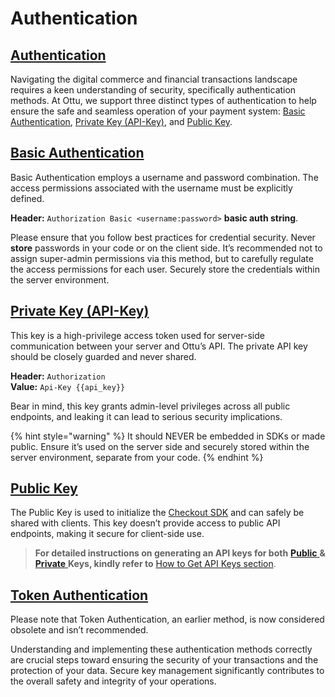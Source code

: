 # Authentication

## [Authentication](authentication.md#authentication)

Navigating the digital commerce and financial transactions landscape requires a keen understanding of security, specifically authentication methods. At Ottu, we support three distinct types of authentication to help ensure the safe and seamless operation of your payment system: [Basic Authentication](authentication.md#basic-authentication), [Private Key (API-Key)](authentication.md#private-key-api-key), and [Public Key](authentication.md#public-key).

## [**Basic Authentication**](authentication.md#basic-authentication)

Basic Authentication employs a username and password combination. The access permissions associated with the username must be explicitly defined.

**Header:** `Authorization Basic <username:password>` **basic auth string**.

Please ensure that you follow best practices for credential security. Never **store** passwords in your code or on the client side. It’s recommended not to assign super-admin permissions via this method, but to carefully regulate the access permissions for each user. Securely store the credentials within the server environment.

## [**Private Key (API-Key)**](authentication.md#private-key-api-key)

This key is a high-privilege access token used for server-side communication between your server and Ottu’s API. The private API key should be closely guarded and never shared.

**Header:** `Authorization`\
**Value:** `Api-Key {{api_key}}`

Bear in mind, this key grants admin-level privileges across all public endpoints, and leaking it can lead to serious security implications.&#x20;

{% hint style="warning" %}
It should NEVER be embedded in SDKs or made public. Ensure it’s used on the server side and securely stored within the server environment, separate from your code.
{% endhint %}

## [**Public Key**](authentication.md#public-key)

The Public Key is used to initialize the [Checkout SDK](checkout-sdk/) and can safely be shared with clients. This key doesn’t provide access to public API endpoints, making it secure for client-side use.

> **For detailed instructions on generating an API keys for both** [**Public** ](authentication.md#public-key)**&** [**Private** ](authentication.md#private-key-api-key)**Keys, kindly refer to** [How to Get API Keys section](broken-reference).

## [**Token Authentication**](authentication.md#token-authentication)

Please note that Token Authentication, an earlier method, is now considered obsolete and isn’t recommended.

Understanding and implementing these authentication methods correctly are crucial steps toward ensuring the security of your transactions and the protection of your data. Secure key management significantly contributes to the overall safety and integrity of your operations.
